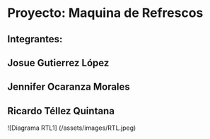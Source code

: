 # Proyecto: Maquina de Refrescos 
## Integrantes: 
##   Josue Gutierrez López
##   Jennifer Ocaranza Morales
##   Ricardo Téllez Quintana
![Diagrama RTL1] (/assets/images/RTL.jpeg)
